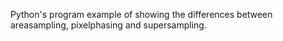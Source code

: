 Python's program example of showing the differences between areasampling, pixelphasing and supersampling.
